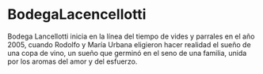 # BodegaLacencellotti
Bodega Lancellotti inicia en la línea del tiempo de vides y parrales en el año 2005, cuando Rodolfo y María Urbana eligieron hacer realidad el sueño de una copa de vino, un sueño que germinó en el seno de una familia, unida por los aromas del amor y del esfuerzo.